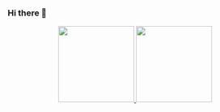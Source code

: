 ### Hi there 👋

<div align="center">
  <a href="https://github.com/LeandroIzzo">
  <img height="150em" src="https://github-readme-stats.vercel.app/api?username=lucasmrib&show_icons=true&theme=dark&include_all_commits=true&count_private=true"/>
  <img height="150em" src="https://github-readme-stats.vercel.app/api/top-langs/?username=lucasmrib&layout=compact&langs_count=7&theme=dracula"/>
</div>

<!--
**lucasmrib/lucasmrib** is a ✨ _special_ ✨ repository because its `README.md` (this file) appears on your GitHub profile.

Here are some ideas to get you started:

- 🔭 I’m currently working on ...
- 🌱 I’m currently learning ...
- 👯 I’m looking to collaborate on ...
- 🤔 I’m looking for help with ...
- 💬 Ask me about ...
- 📫 How to reach me: ...
- 😄 Pronouns: ...
- ⚡ Fun fact: ...
-->
